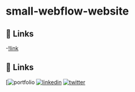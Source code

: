 # small-webflow-website
## 🔗 Links
-[!link]( https://mamadous-dynamite-site-db0f45.webflow.io/)


## 🔗 Links
[![portfolio]( https://mamadous-dynamite-site-db0f45.webflow.io/)
[![linkedin](https://img.shields.io/badge/linkedin-0A66C2?style=for-the-badge&logo=linkedin&logoColor=white)](https://www.linkedin.com/)
[![twitter](https://img.shields.io/badge/twitter-1DA1F2?style=for-the-badge&logo=twitter&logoColor=white)](https://twitter.com/)

